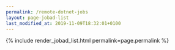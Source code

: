 ```yaml
---
permalink: /remote-dotnet-jobs
layout: page-jobad-list
last_modified_at: 2019-11-09T18:32:01+0100
---
```

{% include render_jobad_list.html permalink=page.permalink %}
